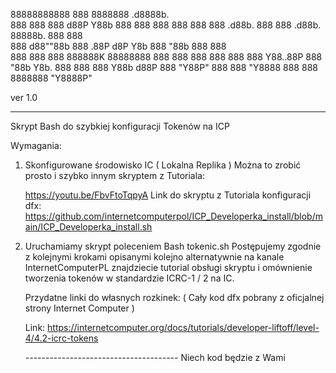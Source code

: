 88888888888       888                        8888888 .d8888b.  
    888           888                          888  d88P  Y88b 
    888           888                          888  888    888 
    888   .d88b.  888  888  .d88b.  88888b.    888  888        
    888  d88""88b 888 .88P d8P  Y8b 888 "88b   888  888        
    888  888  888 888888K  88888888 888  888   888  888    888 
    888  Y88..88P 888 "88b Y8b.     888  888   888  Y88b  d88P 
    888   "Y88P"  888  888  "Y8888  888  888 8888888 "Y8888P"  
                           
   ver 1.0 

   ----------------------------------------------------
   Skrypt Bash do szybkiej konfiguracji Tokenów na ICP

   Wymagania:

   1) Skonfigurowane środowisko IC ( Lokalna Replika )
      Można to zrobić prosto i szybko innym skryptem z Tutoriala:

      https://youtu.be/FbvFtoTqpyA
      Link do skryptu z Tutoriala konfiguracji dfx:
      https://github.com/internetcomputerpol/ICP_Developerka_install/blob/main/ICP_Developerka_install.sh
   
   2) Uruchamiamy skrypt poleceniem
      Bash tokenic.sh
      Postępujemy zgodnie z kolejnymi krokami opisanymi kolejno
      alternatywnie na kanale InternetComputerPL znajdziecie
      tutorial obsługi skryptu i omównienie tworzenia tokenów
      w standardzie ICRC-1 / 2 na IC.

      Przydatne linki do własnych rozkinek:
      ( Cały kod dfx pobrany z oficjalnej strony Internet Computer )

      Link: https://internetcomputer.org/docs/tutorials/developer-liftoff/level-4/4.2-icrc-tokens

      

      -------------------------------------- Niech kod będzie z Wami
